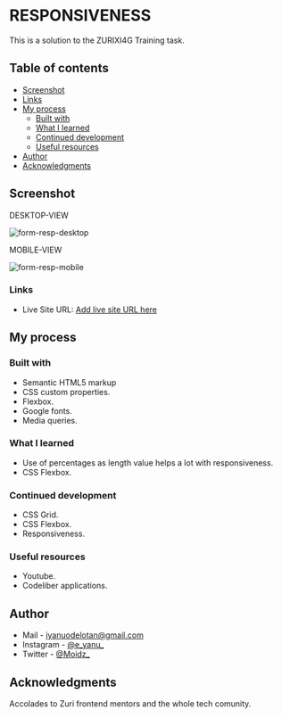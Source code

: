 # RESPONSIVENESS

This is a solution to the ZURIXI4G Training task.

## Table of contents

- [Screenshot](#screenshot)
- [Links](#links)
- [My process](#my-process)
  - [Built with](#built-with)
  - [What I learned](#what-i-learned)
  - [Continued development](#continued-development)
  - [Useful resources](#useful-resources)
- [Author](#author)
- [Acknowledgments](#acknowledgments)




## Screenshot
DESKTOP-VIEW



![form-resp-desktop](https://user-images.githubusercontent.com/81003701/173960414-4f8c7e4f-ae51-4874-926f-db18d757b79b.png)


MOBILE-VIEW



![form-resp-mobile](https://user-images.githubusercontent.com/81003701/173960450-290e84a0-227f-4a1b-8398-1e1428ce925b.png)


### Links

- Live Site URL: [Add live site URL here](https://your-live-site-url.com)

## My process

### Built with

- Semantic HTML5 markup
- CSS custom properties.
- Flexbox.
- Google fonts.
- Media queries.


### What I learned
- Use of percentages as length value helps a lot with responsiveness.
- CSS Flexbox.


### Continued development

- CSS Grid.
- CSS Flexbox.
- Responsiveness.


### Useful resources

- Youtube.
- Codeliber applications.


## Author
- Mail - iyanuodelotan@gmail.com
- Instagram - [@e_yanu_](https://www.instagram.com/e_yanu_)
- Twitter - [@Moidz_](https://www.twitter.com/Moidz_)

## Acknowledgments

Accolades to Zuri frontend mentors and the whole tech comunity.
